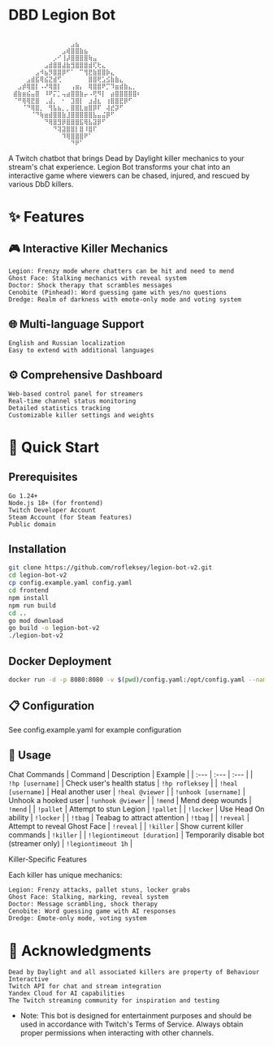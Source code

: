 # DBD Legion Bot

```text

⠀⠀⠀⠀⠀⠀⠀⠀⠀⠀⠀⠀⠀⠀⣠⣦⠀⠀⠀⠀⠀⠀⠀⠀⠀⠀⠀⠀⠀⠀
⠀⠀⠀⠀⠀⠀⠀⠀⠀⠀⠀⠀⣠⢾⣿⣿⣷⣦⠀⠀⠀⠀⠀⠀⠀⠀⠀⠀⠀⠀
⠀⠀⠀⠀⠀⠀⠀⠀⠀⠀⡠⠊⢸⡼⣿⣿⣿⣿⢷⣤⠀⠀⠀⠀⠀⠀⠀⠀⠀⠀
⠀⠀⠀⠀⠀⠀⠀⠀⣠⣾⣿⣿⣼⣷⣻⣿⣿⣿⣾⢏⢗⣄⠀⠀⠀⠀⠀⠀⠀⠀
⠀⠀⠀⠀⠀⠀⣠⠺⣦⡻⣿⣿⡿⠋⠁⠀⠉⢻⣟⣷⣿⣿⡷⣄⠀⠀⠀⠀⠀⠀
⠀⠀⠀⠀⣠⣾⣯⢿⣮⣝⣾⢋⠀⠀⠀⠀⠀⠀⣿⣿⢟⣡⣪⣷⣷⣄⠀⠀⠀⠀
⠀⠀⣠⡾⢿⣿⡇⠠⠜⢿⣿⡇⠀⠀⢠⣶⡄⠀⢿⣿⣿⠟⡉⠹⣶⣾⣷⣄⡀⠀
⠀⣾⣷⣶⣮⣤⣿⠀⠸⠟⡍⡁⢤⣴⣿⣿⣷⡤⠠⢟⠻⡇⠀⣴⣿⣿⣿⣿⣿⠆
⠀⠈⠛⢿⢿⣟⣿⠀⢀⣼⡀⠀⠂⠀⣹⣿⡇⠀⣰⣼⣆⠀⢰⣿⣿⣟⡿⠋⠀⠀
⠀⠀⠀⠈⠙⢿⣿⡀⠀⢻⣧⣦⡀⡀⣿⣿⣇⣶⣿⡿⠏⠀⢼⣞⡽⠋⠀⠀⠀⠀
⠀⠀⠀⠀⠀⠈⠙⢷⣶⣾⣿⣿⣷⣸⣿⣿⣿⣿⣿⣧⣤⣬⡿⠋⠀⠀⠀⠀⠀⠀
⠀⠀⠀⠀⠀⠀⠀⠀⠙⢿⣿⣻⡿⣿⣿⣿⣯⢿⣧⣽⡿⠋⠀⠀⠀⠀⠀⠀⠀⠀
⠀⠀⠀⠀⠀⠀⠀⠀⠀⠀⠙⢽⣽⣿⣿⡇⣿⠸⣿⠏⠀⠀⠀⠀⠀⠀⠀⠀⠀⠀
⠀⠀⠀⠀⠀⠀⠀⠀⠀⠀⠀⠀⠹⢿⣿⣿⣿⠟⠁⠀⠀⠀⠀⠀⠀⠀⠀⠀⠀⠀
⠀⠀⠀⠀⠀⠀⠀⠀⠀⠀⠀⠀⠀⠀⠙⠟⠁⠀⠀⠀⠀⠀⠀⠀⠀⠀⠀⠀⠀⠀
```

A Twitch chatbot that brings Dead by Daylight killer mechanics to your stream's chat experience.
Legion Bot transforms your chat into an interactive game where viewers can be chased, injured, and rescued by various
DbD killers.

# ✨ Features

## 🎮 Interactive Killer Mechanics

    Legion: Frenzy mode where chatters can be hit and need to mend
    Ghost Face: Stalking mechanics with reveal system
    Doctor: Shock therapy that scrambles messages
    Cenobite (Pinhead): Word guessing game with yes/no questions
    Dredge: Realm of darkness with emote-only mode and voting system

## 🌐 Multi-language Support

    English and Russian localization
    Easy to extend with additional languages

## ⚙️ Comprehensive Dashboard

    Web-based control panel for streamers
    Real-time channel status monitoring
    Detailed statistics tracking
    Customizable killer settings and weights

# 🚀 Quick Start

## Prerequisites

    Go 1.24+
    Node.js 18+ (for frontend)
    Twitch Developer Account
    Steam Account (for Steam features)
    Public domain

## Installation

```bash
git clone https://github.com/rofleksey/legion-bot-v2.git
cd legion-bot-v2
cp config.example.yaml config.yaml
cd frontend
npm install
npm run build
cd ..
go mod download
go build -o legion-bot-v2
./legion-bot-v2
```

## Docker Deployment

```bash
docker run -d -p 8080:8080 -v $(pwd)/config.yaml:/opt/config.yaml --name legion-bot legion-bot-v2
```

## 📋 Configuration

See config.example.yaml for example configuration

## 🎯 Usage

Chat Commands
| Command | Description | Example |
| :--- | :--- | :--- |
| `!hp [username]` | Check user's health status | `!hp rofleksey` |
| `!heal [username]` | Heal another user | `!heal @viewer` |
| `!unhook [username]` | Unhook a hooked user | `!unhook @viewer` |
| `!mend` | Mend deep wounds | `!mend` |
| `!pallet` | Attempt to stun Legion | `!pallet` |
| `!locker` | Use Head On ability | `!locker` |
| `!tbag` | Teabag to attract attention | `!tbag` |
| `!reveal` | Attempt to reveal Ghost Face | `!reveal` |
| `!killer` | Show current killer commands | `!killer` |
| `!legiontimeout [duration]` | Temporarily disable bot (streamer only) | `!legiontimeout 1h` |

Killer-Specific Features

Each killer has unique mechanics:

    Legion: Frenzy attacks, pallet stuns, locker grabs
    Ghost Face: Stalking, marking, reveal system
    Doctor: Message scrambling, shock therapy
    Cenobite: Word guessing game with AI responses
    Dredge: Emote-only mode, voting system

# 🙏 Acknowledgments

    Dead by Daylight and all associated killers are property of Behaviour Interactive
    Twitch API for chat and stream integration
    Yandex Cloud for AI capabilities
    The Twitch streaming community for inspiration and testing

* Note: This bot is designed for entertainment purposes and should be used in accordance with Twitch's Terms of Service.
Always obtain proper permissions when interacting with other channels.
